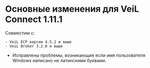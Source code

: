 # Основные изменения для VeiL Connect 1.11.1

Совместим с:

    - VeiL ECP версии 4.5.2 и выше
    - VeiL Broker 3.2.0 и выше
    
- Исправлены проблемы, возникающие если имя пользователя Windows написано не латинскими буквами.
